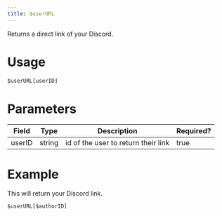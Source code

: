 ```yaml
---
title: $userURL
---
```

Returns a direct link of your Discord.

# Usage
```js
$userURL[userID]
```

# Parameters
| Field | Type | Description | Required? |
|--------|--------|--------|--------|
| userID | string | id of the user to return their link | true 

# Example
This will return your Discord link.
```js
$userURL[$authorID]
```
